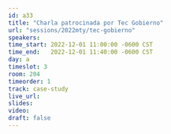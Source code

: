 ```yaml
---
id: a33
title: "Charla patrocinada por Tec Gobierno"
url: "sessions/2022mty/tec-gobierno"
speakers:
time_start: 2022-12-01 11:00:00 -0600 CST
time_end:   2022-12-01 11:40:00 -0600 CST
day: a
timeslot: 3
room: 204
timeorder: 1
track: case-study
live_url: 
slides: 
video: 
draft: false
---
```




